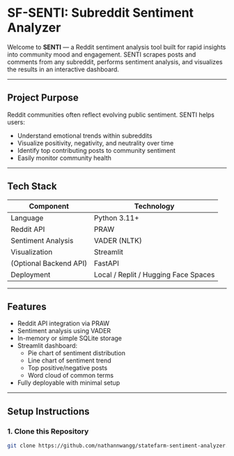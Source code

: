 # SF-SENTI: Subreddit Sentiment Analyzer

Welcome to **SENTI** — a Reddit sentiment analysis tool built for rapid insights into community mood and engagement. SENTI scrapes posts and comments from any subreddit, performs sentiment analysis, and visualizes the results in an interactive dashboard.

---

## Project Purpose

Reddit communities often reflect evolving public sentiment. SENTI helps users:

- Understand emotional trends within subreddits  
- Visualize positivity, negativity, and neutrality over time  
- Identify top contributing posts to community sentiment  
- Easily monitor community health

---

## Tech Stack

| Component | Technology |
| --- | --- |
| Language | Python 3.11+ |
| Reddit API | PRAW |
| Sentiment Analysis | VADER (NLTK) |
| Visualization | Streamlit |
| (Optional Backend API) | FastAPI |
| Deployment | Local / Replit / Hugging Face Spaces |

---

## Features

- Reddit API integration via PRAW
- Sentiment analysis using VADER
- In-memory or simple SQLite storage
- Streamlit dashboard:
  - Pie chart of sentiment distribution
  - Line chart of sentiment trend
  - Top positive/negative posts
  - Word cloud of common terms
- Fully deployable with minimal setup

---

## Setup Instructions

### 1. Clone this Repository

```bash
git clone https://github.com/nathannwangg/statefarm-sentiment-analyzer.git

